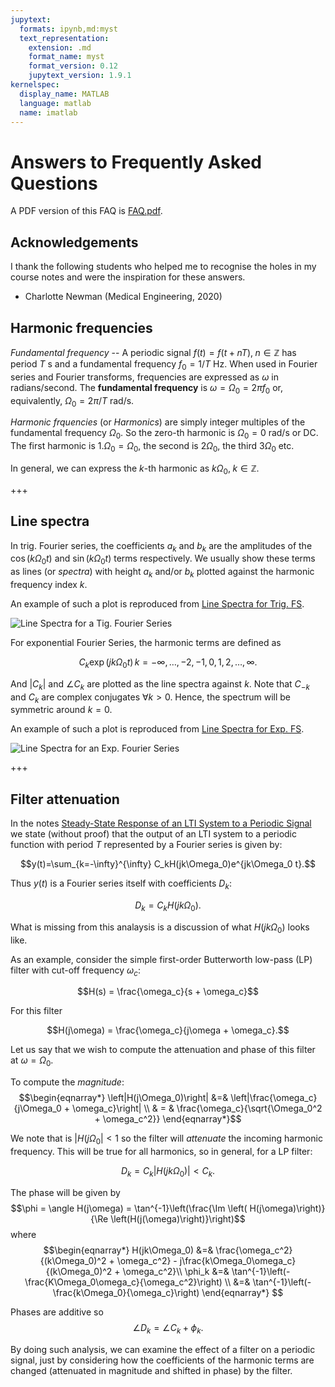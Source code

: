 ```yaml
---
jupytext:
  formats: ipynb,md:myst
  text_representation:
    extension: .md
    format_name: myst
    format_version: 0.12
    jupytext_version: 1.9.1
kernelspec:
  display_name: MATLAB
  language: matlab
  name: imatlab
---
```


# Answers to Frequently Asked Questions

A PDF version of this FAQ is [FAQ.pdf](https://cpjobling.github.io/eg-247-textbook/FAQS/FAQ.pdf).

## Acknowledgements

I thank the following students who helped me to recognise the holes in my course notes and were the inspiration for these answers.

* Charlotte Newman (Medical Engineering, 2020)

## Harmonic frequencies


*Fundamental frequency* -- A periodic signal $f(t) = f(t + nT),\; n\in \mathbb{Z}$ has period $T$ s and a fundamental frequency $f_0 = 1/T$ Hz. When used in Fourier series and Fourier transforms, frequencies are expressed as $\omega$ in radians/second. The **fundamental frequency** is $\omega = \Omega_0 = 2 \pi f_0$ or, equivalently, $\Omega_0 = 2 \pi /T$ rad/s.

*Harmonic frquencies* (or *Harmonics*) are simply integer multiples of the fundamental frequency $\Omega_0$. So the zero-th harmonic is $\Omega_0 = 0$ rad/s or DC. The first harmonic is $1.\Omega_0 = \Omega_0$, the second is $2 \Omega_0$, the third $3 \Omega_0$ etc. 

In general, we can express the $k$-th harmonic as $k\Omega_0,\; k\in \mathbb{Z}$.

+++

## Line spectra

In trig. Fourier series, the coefficients $a_k$ and $b_k$ are the amplitudes of the $\cos(k\Omega_0 t)$ and $\sin(k \Omega_0 t)$ terms respectively. We usually show these terms as lines (or *spectra*) with height $a_k$ and/or $b_k$ plotted against the harmonic frequency index $k$.

An example of such a plot is reproduced from [Line Spectra for Trig. FS](https://cpjobling.github.io/eg-247-textbook/fourier_series/3/exp_fs2.html#line-spectra-for-trig-fs).

![Line Spectra for a Tig. Fourier Series](pictures/line-spec.png)

For exponential Fourier Series, the harmonic terms are defined as 

$$C_k \exp(jk\Omega_0 t)\,k = -\infty, \dots, -2, -1, 0, 1, 2,\ldots, \infty.$$

And $\left|C_k\right|$ and $\angle C_k$ are plotted as the line spectra against $k$. Note that $C_{-k}$ and $C_k$ are complex conjugates $\forall k > 0$. Hence, the spectrum will be symmetric around $k=0$.

An example of such a plot is reproduced from [Line Spectra for Exp. FS](https://cpjobling.github.io/eg-247-textbook/fourier_series/3/exp_fs2.html#line-spectra-for-exp-fs).

![Line Spectra for an Exp. Fourier Series](pictures/efs_sqw.png)

+++

## Filter attenuation

In the notes [Steady-State Response of an LTI System to a Periodic Signal](https://cpjobling.github.io/eg-247-textbook/fourier_series/3/exp_fs2.html#steady-state-response-of-an-lti-system-to-a-periodic-signal) we state (without proof) that the output of an LTI system to a periodic function with period $T$ represented by a Fourier series is given by:

$$y(t)=\sum_{k=-\infty}^{\infty} C_kH(jk\Omega_0)e^{jk\Omega_0 t}.$$

Thus $y(t)$ is a Fourier series itself with coefficients $D_k$:

$$D_k = C_kH(jk\Omega_0).$$

What is missing from this analaysis is a discussion of what $H(jk\Omega_0)$ looks like.

As an example, consider the simple first-order Butterworth low-pass (LP) filter with cut-off frequency $\omega_c$:

$$H(s) = \frac{\omega_c}{s + \omega_c}$$

For this filter

$$H(j\omega) = \frac{\omega_c}{j\omega + \omega_c}.$$

Let us say that we wish to compute the attenuation and phase of this filter at $\omega = \Omega_0$.

To compute the *magnitude*:
$$\begin{eqnarray*}
\left|H(j\Omega_0)\right| &=& \left|\frac{\omega_c}{j\Omega_0 + \omega_c}\right| \\
& = & \frac{\omega_c}{\sqrt{\Omega_0^2 + \omega_c^2}}
\end{eqnarray*}$$

We note that is $\left|H(j\Omega_0\right| \lt 1$ so the filter will *attenuate* the incoming harmonic frequency. This will be true for all harmonics, so in general, for a LP filter:

$$D_k = C_k\left|H(jk\Omega_0)\right|   < C_k.$$

The phase will be given by 
$$\phi = \angle H(j\omega) = \tan^{-1}\left(\frac{\Im \left( H(j\omega)\right)}{\Re \left(H(j(\omega)\right)}\right)$$
where
$$\begin{eqnarray*}
H(jk\Omega_0) &=& \frac{\omega_c^2}{(k\Omega_0)^2 + \omega_c^2} - j\frac{k\Omega_0\omega_c}{(k\Omega_0)^2 + \omega_c^2}\\
\phi_k &=& \tan^{-1}\left(-\frac{K\Omega_0\omega_c}{\omega_c^2}\right) \\
&=& \tan^{-1}\left(-\frac{k\Omega_0}{\omega_c}\right) 
\end{eqnarray*}
$$

Phases are additive so
$$\angle D_k = \angle C_k + \phi_k.$$

By doing such analysis, we can examine the effect of a filter on a periodic signal, just by considering how the coefficients of the harmonic terms are changed (attenuated in magnitude and shifted in phase) by the filter.
